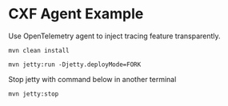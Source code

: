 # CXF Agent Example

Use OpenTelemetry agent to inject tracing feature transparently.

```shell
mvn clean install

mvn jetty:run -Djetty.deployMode=FORK
```

Stop jetty with command below in another terminal


```shell
mvn jetty:stop
```